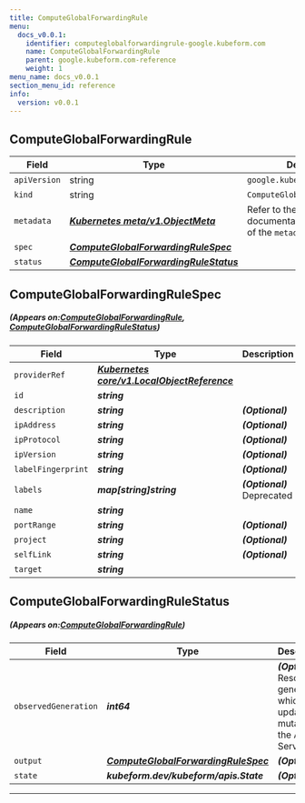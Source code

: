 ```yaml
---
title: ComputeGlobalForwardingRule
menu:
  docs_v0.0.1:
    identifier: computeglobalforwardingrule-google.kubeform.com
    name: ComputeGlobalForwardingRule
    parent: google.kubeform.com-reference
    weight: 1
menu_name: docs_v0.0.1
section_menu_id: reference
info:
  version: v0.0.1
---
```


## ComputeGlobalForwardingRule
| Field | Type | Description |
| ------ | ----- | ----------- |
| `apiVersion` | string | `google.kubeform.com/v1alpha1` |
|    `kind` | string | `ComputeGlobalForwardingRule` |
| `metadata` | ***[Kubernetes meta/v1.ObjectMeta](https://kubernetes.io/docs/reference/generated/kubernetes-api/v1.13/#objectmeta-v1-meta)***|Refer to the Kubernetes API documentation for the fields of the `metadata` field.|
| `spec` | ***[ComputeGlobalForwardingRuleSpec](#ComputeGlobalForwardingRuleSpec)***||
| `status` | ***[ComputeGlobalForwardingRuleStatus](#ComputeGlobalForwardingRuleStatus)***||
## ComputeGlobalForwardingRuleSpec
##### (Appears on:[ComputeGlobalForwardingRule](#ComputeGlobalForwardingRule), [ComputeGlobalForwardingRuleStatus](#ComputeGlobalForwardingRuleStatus))
| Field | Type | Description |
| ------ | ----- | ----------- |
| `providerRef` | ***[Kubernetes core/v1.LocalObjectReference](https://kubernetes.io/docs/reference/generated/kubernetes-api/v1.13/#localobjectreference-v1-core)***||
| `id` | ***string***||
| `description` | ***string***| ***(Optional)*** |
| `ipAddress` | ***string***| ***(Optional)*** |
| `ipProtocol` | ***string***| ***(Optional)*** |
| `ipVersion` | ***string***| ***(Optional)*** |
| `labelFingerprint` | ***string***| ***(Optional)*** |
| `labels` | ***map[string]string***| ***(Optional)*** Deprecated|
| `name` | ***string***||
| `portRange` | ***string***| ***(Optional)*** |
| `project` | ***string***| ***(Optional)*** |
| `selfLink` | ***string***| ***(Optional)*** |
| `target` | ***string***||
## ComputeGlobalForwardingRuleStatus
##### (Appears on:[ComputeGlobalForwardingRule](#ComputeGlobalForwardingRule))
| Field | Type | Description |
| ------ | ----- | ----------- |
| `observedGeneration` | ***int64***| ***(Optional)*** Resource generation, which is updated on mutation by the API Server.|
| `output` | ***[ComputeGlobalForwardingRuleSpec](#ComputeGlobalForwardingRuleSpec)***| ***(Optional)*** |
| `state` | ***kubeform.dev/kubeform/apis.State***| ***(Optional)*** |
---
